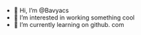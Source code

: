 - 👋 Hi, I’m @Bavyacs
- 👀 I’m interested in working something cool
- 🌱 I’m currently learning on github. com

<!---
Bavyacs/Bavyacs is a ✨ special ✨ repository because its `README.md` (this file) appears on your GitHub profile.
You can click the Preview link to take a look at your changes.
--->
